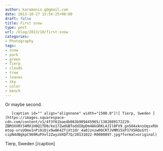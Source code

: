 ```yaml
---
author: karamanis.g@gmail.com
date: 2013-10-27 15:54:25+00:00
draft: false
title: First snow
type: post
url: /blog/2013/10/first-snow
categories:
- Photography
tags:
- snow
- park
- green
- Tierp
- clouds
- tree
- leaves
- sky
- color
- bench
---
```


Or maybe second.


  
       [caption id="" align="alignnone" width="1500.0"]![ Tierp, Sweden ](https://images.squarespace-cdn.com/content/v1/4f3f61bae4b063b909445965/1382889172229-ZBM3XXRY34MX1H0Q1TD0/ke17ZwdGBToddI8pDm48kGRKL4JIl0FV9_gnSO4xknsUqsxRUqqbr1mOJYKfIPR7LoDQ9mXPOjoJoqy81S2I8N_N4V1vUb5AoIIIbLZhVYy7Mythp_T-mtop-vrsUOmeInPi9iDjx9w8K4ZfjXt2dr_4a0Jznzw0OCRTJVMM15xP37X5RQsGYt-cipN4dBgkpC969RuPXvt2ZwyzUXQf7Q/20131022-R0000897.jpg?format=original)
 Tierp, Sweden [/caption]
